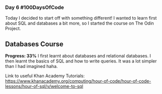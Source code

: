 ### Day 6 #100DaysOfCode

Today I decided to start off with something different! I wanted to learn first about SQL and databases a bit more, so I started the course on The Odin Project.

## Databases Course
**Progress: 33%**
I first learnt about databases and relational databases. I then learnt the basics of SQL and how to write queries. It was a lot simpler than I had imagined haha. 

Link to useful Khan Academy Tutorials:
https://www.khanacademy.org/computing/hour-of-code/hour-of-code-lessons/hour-of-sql/v/welcome-to-sql 
